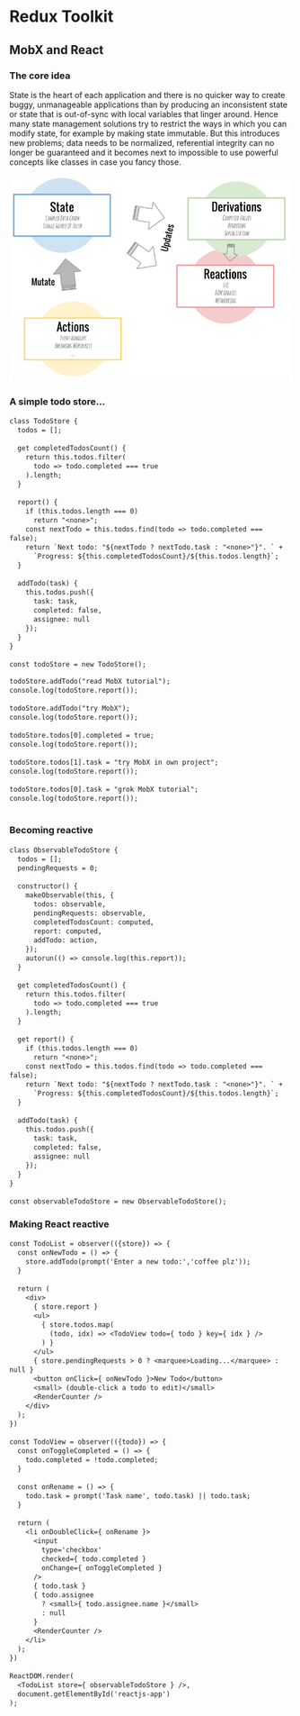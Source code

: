 # Redux Toolkit

## MobX and React

### The core idea
State is the heart of each application and there is no quicker way to create buggy, unmanageable applications than by producing an inconsistent state or state that is out-of-sync with local variables that linger around. Hence many state management solutions try to restrict the ways in which you can modify state, for example by making state immutable. But this introduces new problems; data needs to be normalized, referential integrity can no longer be guaranteed and it becomes next to impossible to use powerful concepts like classes in case you fancy those.

![](./assest/redux.png)

### A simple todo store...

```
class TodoStore {
  todos = [];

  get completedTodosCount() {
    return this.todos.filter(
      todo => todo.completed === true
    ).length;
  }

  report() {
    if (this.todos.length === 0)
      return "<none>";
    const nextTodo = this.todos.find(todo => todo.completed === false);
    return `Next todo: "${nextTodo ? nextTodo.task : "<none>"}". ` +
      `Progress: ${this.completedTodosCount}/${this.todos.length}`;
  }

  addTodo(task) {
    this.todos.push({
      task: task,
      completed: false,
      assignee: null
    });
  }
}

const todoStore = new TodoStore();
```

```
todoStore.addTodo("read MobX tutorial");
console.log(todoStore.report());

todoStore.addTodo("try MobX");
console.log(todoStore.report());

todoStore.todos[0].completed = true;
console.log(todoStore.report());

todoStore.todos[1].task = "try MobX in own project";
console.log(todoStore.report());

todoStore.todos[0].task = "grok MobX tutorial";
console.log(todoStore.report());
                        
```

### Becoming reactive

```
class ObservableTodoStore {
  todos = [];
  pendingRequests = 0;

  constructor() {
    makeObservable(this, {
      todos: observable,
      pendingRequests: observable,
      completedTodosCount: computed,
      report: computed,
      addTodo: action,
    });
    autorun(() => console.log(this.report));
  }

  get completedTodosCount() {
    return this.todos.filter(
      todo => todo.completed === true
    ).length;
  }

  get report() {
    if (this.todos.length === 0)
      return "<none>";
    const nextTodo = this.todos.find(todo => todo.completed === false);
    return `Next todo: "${nextTodo ? nextTodo.task : "<none>"}". ` +
      `Progress: ${this.completedTodosCount}/${this.todos.length}`;
  }

  addTodo(task) {
    this.todos.push({
      task: task,
      completed: false,
      assignee: null
    });
  }
}

const observableTodoStore = new ObservableTodoStore();
```


### Making React reactive

```
const TodoList = observer(({store}) => {
  const onNewTodo = () => {
    store.addTodo(prompt('Enter a new todo:','coffee plz'));
  }

  return (
    <div>
      { store.report }
      <ul>
        { store.todos.map(
          (todo, idx) => <TodoView todo={ todo } key={ idx } />
        ) }
      </ul>
      { store.pendingRequests > 0 ? <marquee>Loading...</marquee> : null }
      <button onClick={ onNewTodo }>New Todo</button>
      <small> (double-click a todo to edit)</small>
      <RenderCounter />
    </div>
  );
})

const TodoView = observer(({todo}) => {
  const onToggleCompleted = () => {
    todo.completed = !todo.completed;
  }

  const onRename = () => {
    todo.task = prompt('Task name', todo.task) || todo.task;
  }

  return (
    <li onDoubleClick={ onRename }>
      <input
        type='checkbox'
        checked={ todo.completed }
        onChange={ onToggleCompleted }
      />
      { todo.task }
      { todo.assignee
        ? <small>{ todo.assignee.name }</small>
        : null
      }
      <RenderCounter />
    </li>
  );
})

ReactDOM.render(
  <TodoList store={ observableTodoStore } />,
  document.getElementById('reactjs-app')
);
```